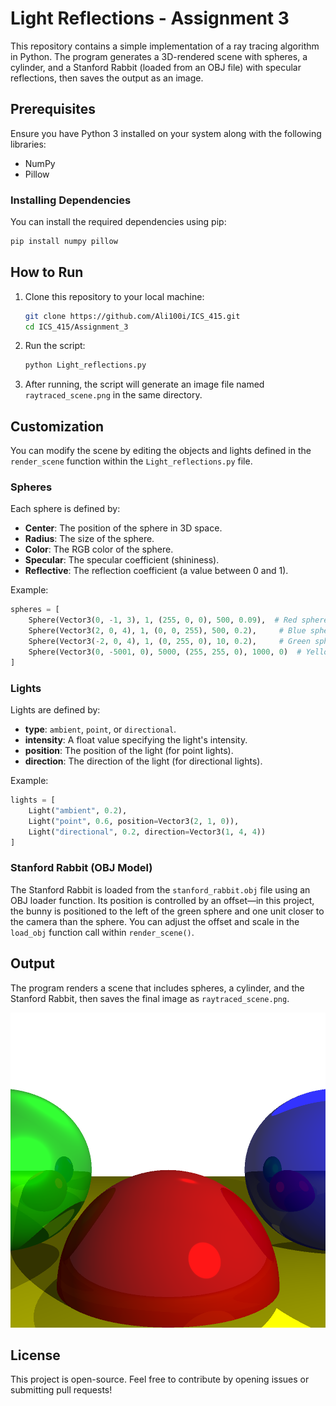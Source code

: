 # Light Reflections - Assignment 3

This repository contains a simple implementation of a ray tracing algorithm in Python. The program generates a 3D-rendered scene with spheres, a cylinder, and a Stanford Rabbit (loaded from an OBJ file) with specular reflections, then saves the output as an image.

## Prerequisites

Ensure you have Python 3 installed on your system along with the following libraries:

- NumPy
- Pillow

### Installing Dependencies

You can install the required dependencies using pip:

```bash
pip install numpy pillow
```

## How to Run

1. Clone this repository to your local machine:

   ```bash
   git clone https://github.com/Ali100i/ICS_415.git
   cd ICS_415/Assignment_3
   ```

2. Run the script:

   ```bash
   python Light_reflections.py
   ```

3. After running, the script will generate an image file named `raytraced_scene.png` in the same directory.

## Customization

You can modify the scene by editing the objects and lights defined in the `render_scene` function within the `Light_reflections.py` file.

### Spheres

Each sphere is defined by:
- **Center**: The position of the sphere in 3D space.
- **Radius**: The size of the sphere.
- **Color**: The RGB color of the sphere.
- **Specular**: The specular coefficient (shininess).
- **Reflective**: The reflection coefficient (a value between 0 and 1).

Example:
```python
spheres = [
    Sphere(Vector3(0, -1, 3), 1, (255, 0, 0), 500, 0.09),  # Red sphere
    Sphere(Vector3(2, 0, 4), 1, (0, 0, 255), 500, 0.2),     # Blue sphere
    Sphere(Vector3(-2, 0, 4), 1, (0, 255, 0), 10, 0.2),     # Green sphere
    Sphere(Vector3(0, -5001, 0), 5000, (255, 255, 0), 1000, 0)  # Yellow sphere (ground)
]
```

### Lights

Lights are defined by:
- **type**: `ambient`, `point`, or `directional`.
- **intensity**: A float value specifying the light's intensity.
- **position**: The position of the light (for point lights).
- **direction**: The direction of the light (for directional lights).

Example:
```python
lights = [
    Light("ambient", 0.2),
    Light("point", 0.6, position=Vector3(2, 1, 0)),
    Light("directional", 0.2, direction=Vector3(1, 4, 4))
]
```

### Stanford Rabbit (OBJ Model)

The Stanford Rabbit is loaded from the `stanford_rabbit.obj` file using an OBJ loader function. Its position is controlled by an offset—in this project, the bunny is positioned to the left of the green sphere and one unit closer to the camera than the sphere. You can adjust the offset and scale in the `load_obj` function call within `render_scene()`.

## Output

The program renders a scene that includes spheres, a cylinder, and the Stanford Rabbit, then saves the final image as `raytraced_scene.png`.

![Example Output](raytraced_scene.png)

## License

This project is open-source. Feel free to contribute by opening issues or submitting pull requests!

